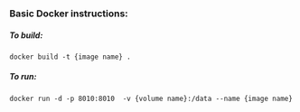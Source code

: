 ### Basic Docker instructions:

##### To build: 
``docker build -t {image name} .``

##### To run:
``docker run -d -p 8010:8010  -v {volume name}:/data --name {image name}``